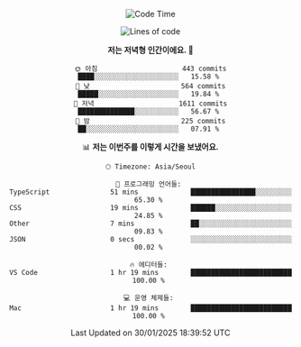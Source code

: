 <div align='center'>
 
<!--START_SECTION:waka-->
![Code Time](http://img.shields.io/badge/Code%20Time-4%2C102%20hrs%2035%20mins-blue)

![Lines of code](https://img.shields.io/badge/%EC%A0%80%EB%8A%94%20%EC%97%AC%ED%83%9C%EA%B9%8C%EC%A7%80%20-1.5%20million%20%EC%A4%84%EC%9D%98%20%EC%BD%94%EB%93%9C%EB%A5%BC%20%EC%9E%91%EC%84%B1%ED%96%88%EC%96%B4%EC%9A%94.-blue)

**저는 저녁형 인간이에요. 🦉** 

```text
🌞 아침                     443 commits         ████░░░░░░░░░░░░░░░░░░░░░   15.58 % 
🌆 낮　                     564 commits         █████░░░░░░░░░░░░░░░░░░░░   19.84 % 
🌃 저녁                     1611 commits        ██████████████░░░░░░░░░░░   56.67 % 
🌙 밤　                     225 commits         ██░░░░░░░░░░░░░░░░░░░░░░░   07.91 % 
```


📊 **저는 이번주를 이렇게 시간을 보냈어요.** 

```text
🕑︎ Timezone: Asia/Seoul

💬 프로그래밍 언어들: 
TypeScript               51 mins             ████████████████░░░░░░░░░   65.30 % 
CSS                      19 mins             ██████░░░░░░░░░░░░░░░░░░░   24.85 % 
Other                    7 mins              ██░░░░░░░░░░░░░░░░░░░░░░░   09.83 % 
JSON                     0 secs              ░░░░░░░░░░░░░░░░░░░░░░░░░   00.02 % 

🔥 에디터들: 
VS Code                  1 hr 19 mins        █████████████████████████   100.00 % 

💻 운영 체제들: 
Mac                      1 hr 19 mins        █████████████████████████   100.00 % 
```


 Last Updated on 30/01/2025 18:39:52 UTC
<!--END_SECTION:waka-->
 </div>
<!---
Emewjin/Emewjin is a ✨ special ✨ repository because its `README.md` (this file) appears on your GitHub profile.
You can click the Preview link to take a look at your changes.
--->
